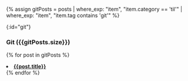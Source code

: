 {% assign gitPosts = posts | where_exp: "item", "item.category == 'til'" | where_exp: "item", "item.tag contains 'git'" %}

{:id="git"}

### Git ({{gitPosts.size}})

{% for post in gitPosts %}

<li>
  <a href="{{ post.url }}"> <b>{{post.title}}</b></a>
</li>
{% endfor %}
